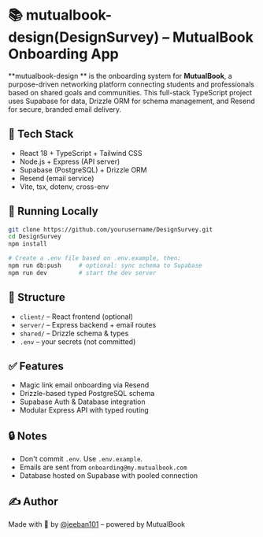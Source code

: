 # 📚 mutualbook-design(DesignSurvey) – MutualBook Onboarding App

**mutualbook-design
** is the onboarding system for **MutualBook**, a purpose-driven networking platform connecting students and professionals based on shared goals and communities. This full-stack TypeScript project uses Supabase for data, Drizzle ORM for schema management, and Resend for secure, branded email delivery.

## 🚀 Tech Stack
- React 18 + TypeScript + Tailwind CSS
- Node.js + Express (API server)
- Supabase (PostgreSQL) + Drizzle ORM
- Resend (email service)
- Vite, tsx, dotenv, cross-env

## 🧪 Running Locally
```bash
git clone https://github.com/yourusername/DesignSurvey.git
cd DesignSurvey
npm install

# Create a .env file based on .env.example, then:
npm run db:push     # optional: sync schema to Supabase
npm run dev         # start the dev server
```

## 📁 Structure
- `client/` – React frontend (optional)
- `server/` – Express backend + email routes
- `shared/` – Drizzle schema & types
- `.env` – your secrets (not committed)

## ✅ Features
- Magic link email onboarding via Resend
- Drizzle-based typed PostgreSQL schema
- Supabase Auth & Database integration
- Modular Express API with typed routing

## 🔒 Notes
- Don't commit `.env`. Use `.env.example`.
- Emails are sent from `onboarding@my.mutualbook.com`
- Database hosted on Supabase with pooled connection

## ✍️ Author
Made with 💜 by [@jeeban101](https://github.com/jeeban101) – powered by MutualBook
